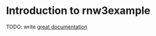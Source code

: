# Introduction to rnw3example

TODO: write [great documentation](http://jacobian.org/writing/what-to-write/)
